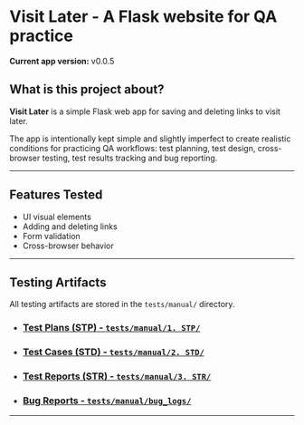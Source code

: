 # Visit Later - A Flask website for QA practice
**Current app version:** v0.0.5
 ## What is this project about?
 **Visit Later** is a simple Flask web app for saving and deleting links to visit later.
 
  The app is intentionally kept simple and slightly imperfect to create realistic conditions for practicing QA workflows:
test planning, test design, cross-browser testing, test results tracking and bug reporting. 

---
## Features Tested
- UI visual elements
- Adding and deleting links
- Form validation
- Cross-browser behavior

---



## Testing Artifacts
All testing artifacts are stored in the `tests/manual/` directory.
- ### [Test Plans (STP) - `tests/manual/1. STP/`](tests/manual/1.%20STP/) 

- ### [Test Cases (STD) - `tests/manual/2. STD/`](tests/manual/2.%20STD/)

- ### [Test Reports (STR)  - `tests/manual/3. STR/`](tests/manual/3.%20STR/)

- ### [Bug Reports - `tests/manual/bug_logs/`](tests/manual/bug_logs/)

---

